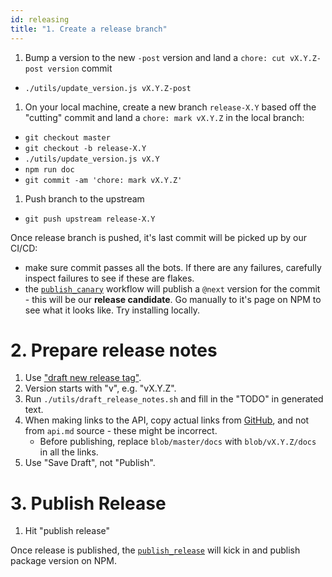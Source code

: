 ```yaml
---
id: releasing
title: "1. Create a release branch"
---
```



1. Bump a version to the new `-post` version and land a `chore: cut vX.Y.Z-post version` commit
  - `./utils/update_version.js vX.Y.Z-post`
1. On your local machine, create a new branch `release-X.Y` based off the "cutting" commit and land a `chore: mark vX.Y.Z` in the local branch:
  - `git checkout master`
  - `git checkout -b release-X.Y`
  - `./utils/update_version.js vX.Y`
  - `npm run doc`
  - `git commit -am 'chore: mark vX.Y.Z'`
1. Push branch to the upstream
  - `git push upstream release-X.Y`

Once release branch is pushed, it's last commit will be picked up by our CI/CD:
- make sure commit passes all the bots. If there are any failures, carefully inspect failures to see if these are flakes.
- the [`publish_canary`](../../.github/workflows/publish_canary.yml) workflow will publish a `@next` version for the commit - this will be our **release candidate**. Go manually to it's page on NPM   to see what it looks like. Try installing locally.

# 2. Prepare release notes

1. Use ["draft new release tag"](https://github.com/microsoft/playwright/releases/new).
1. Version starts with "v", e.g. "vX.Y.Z".
1. Run `./utils/draft_release_notes.sh` and fill in the "TODO" in generated text.
1. When making links to the API, copy actual links from [GitHub](https://github.com/microsoft/playwright/blob/master/docs/api.md), and not from `api.md` source - these might be incorrect.
    - Before publishing, replace `blob/master/docs` with `blob/vX.Y.Z/docs` in all the links.
1. Use "Save Draft", not "Publish".

# 3. Publish Release

1. Hit "publish release"

Once release is published, the [`publish_release`](../../.github/workflows/publish_release.yml) will kick in and publish package version on NPM.

